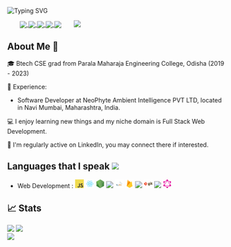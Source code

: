 ![Typing SVG](https://readme-typing-svg.herokuapp.com/?lines=hello,+I'm+Pratikhya)

<img  align='right' src="https://cdnb.artstation.com/p/assets/images/images/028/991/999/original/anna-havrylyukh-.gif?1596125112" width="350px">

<p align="center">
<a href="mailto:mishrapratikshya12@gmail.com">
  <img align="center" width="50px" src="https://logowik.com/content/uploads/images/gmail-new-icon5198.jpg" />
</a>
<a href="https://www.linkedin.com/in/pratikhya-mishra/">
  <img align="center" width="40px" src="https://encrypted-tbn0.gstatic.com/images?q=tbn:ANd9GcT9GeP-9ZGpEDP1dOra8EKJwzjMOFROJaTXH9_7P2eqV7XDxEWXfW3mAmS8x4YMDYyZfss&usqp=CAU"  />
</a>
<a href="https://auth.geeksforgeeks.org/user/mishrapratikshya12/articles">
  <img align="center" width="40px" src="https://media.geeksforgeeks.org/wp-content/cdn-uploads/20190710102234/download3.png"  />
</a>
<a href="https://www.hackerrank.com/mishrapratikshy1">
  <img align="center" width="40px" src="https://upload.wikimedia.org/wikipedia/commons/4/40/HackerRank_Icon-1000px.png"  />
</a>
<a href="https://twitter.com/Prats120">
  <img align="center" width="40px" src="https://upload.wikimedia.org/wikipedia/commons/thumb/6/6f/Logo_of_Twitter.svg/512px-Logo_of_Twitter.svg.png" />
</a>
</p>

## About Me 🚀

🎓  Btech CSE grad from Parala Maharaja Engineering College, Odisha
(2019 - 2023) 

🌱 Experience: 
- Software Developer at NeoPhyte Ambient Intelligence PVT LTD, located in Navi Mumbai, Maharashtra, India.

💻 I enjoy learning new things and my niche domain is Full Stack Web Development.

👧 I'm regularly active on LinkedIn, you may connect there if interested.

## Languages that I speak <img src="https://media1.giphy.com/media/WUlplcMpOCEmTGBtBW/giphy.gif?cid=6c09b95242b2bf4e8257961c29ac436fc6c482819c36537d&rid=giphy.gif&ct=s" width="30">

- Web Development :  <code><img height="20" src="https://raw.githubusercontent.com/github/explore/80688e429a7d4ef2fca1e82350fe8e3517d3494d/topics/javascript/javascript.png"></code>
  <code><img height="20" src="https://raw.githubusercontent.com/github/explore/80688e429a7d4ef2fca1e82350fe8e3517d3494d/topics/react/react.png"></code>
  <code><img height="20" src="https://raw.githubusercontent.com/github/explore/80688e429a7d4ef2fca1e82350fe8e3517d3494d/topics/nodejs/nodejs.png"></code>
  <code><img height="20" src="https://avatars.githubusercontent.com/u/5658226"></code>
  <code><img height="20" src="https://raw.githubusercontent.com/github/explore/80688e429a7d4ef2fca1e82350fe8e3517d3494d/topics/mysql/mysql.png"></code>
  <code><img height="20" src="https://raw.githubusercontent.com/github/explore/80688e429a7d4ef2fca1e82350fe8e3517d3494d/topics/firebase/firebase.png"></code>
  <code><img height="20" src="https://avatars.githubusercontent.com/u/45120"></code>
  <code><img height="20" src="https://raw.githubusercontent.com/github/explore/80688e429a7d4ef2fca1e82350fe8e3517d3494d/topics/git/git.png"></code>
  <code><img height="20" src="https://assets.vercel.com/image/upload/v1607554385/repositories/next-js/next-logo.png"></code>
  <code><img height="20" src="https://raw.githubusercontent.com/github/explore/5c058a388828bb5fde0bcafd4bc867b5bb3f26f3/topics/graphql/graphql.png"></code>

## 📈 Stats
<p>	
  <img width="54%" src="https://github-readme-stats.vercel.app/api?username=Pratikshya1201&show_icons=true&theme=tokyonight" />
  <img width="45%" src="https://github-readme-stats.vercel.app/api/top-langs?username=Pratikshya1201&show_icons=true&theme=tokyonight&locale=en&layout=compact&langs_count=7" /></br>
  <img src="https://visitor-badge.laobi.icu/badge?page_id=Pratikshya1201.Pratikshya1201" />
</p>
